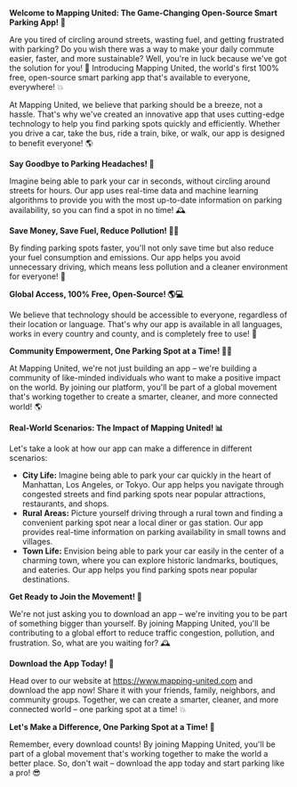 **Welcome to Mapping United: The Game-Changing Open-Source Smart Parking App! 🚀**

Are you tired of circling around streets, wasting fuel, and getting frustrated with parking? Do you wish there was a way to make your daily commute easier, faster, and more sustainable? Well, you're in luck because we've got the solution for you! 🎉 Introducing Mapping United, the world's first 100% free, open-source smart parking app that's available to everyone, everywhere! 💥

At Mapping United, we believe that parking should be a breeze, not a hassle. That's why we've created an innovative app that uses cutting-edge technology to help you find parking spots quickly and efficiently. Whether you drive a car, take the bus, ride a train, bike, or walk, our app is designed to benefit everyone! 🌎

**Say Goodbye to Parking Headaches! 😬**

Imagine being able to park your car in seconds, without circling around streets for hours. Our app uses real-time data and machine learning algorithms to provide you with the most up-to-date information on parking availability, so you can find a spot in no time! 🕰️

**Save Money, Save Fuel, Reduce Pollution! 💸🌟**

By finding parking spots faster, you'll not only save time but also reduce your fuel consumption and emissions. Our app helps you avoid unnecessary driving, which means less pollution and a cleaner environment for everyone! 🌿

**Global Access, 100% Free, Open-Source! 🌎💻**

We believe that technology should be accessible to everyone, regardless of their location or language. That's why our app is available in all languages, works in every country and county, and is completely free to use! 🌟

**Community Empowerment, One Parking Spot at a Time! 👥👫**

At Mapping United, we're not just building an app – we're building a community of like-minded individuals who want to make a positive impact on the world. By joining our platform, you'll be part of a global movement that's working together to create a smarter, cleaner, and more connected world! 🌎

**Real-World Scenarios: The Impact of Mapping United! 📊**

Let's take a look at how our app can make a difference in different scenarios:

* **City Life:** Imagine being able to park your car quickly in the heart of Manhattan, Los Angeles, or Tokyo. Our app helps you navigate through congested streets and find parking spots near popular attractions, restaurants, and shops.
* **Rural Areas:** Picture yourself driving through a rural town and finding a convenient parking spot near a local diner or gas station. Our app provides real-time information on parking availability in small towns and villages.
* **Town Life:** Envision being able to park your car easily in the center of a charming town, where you can explore historic landmarks, boutiques, and eateries. Our app helps you find parking spots near popular destinations.

**Get Ready to Join the Movement! 🎉**

We're not just asking you to download an app – we're inviting you to be part of something bigger than yourself. By joining Mapping United, you'll be contributing to a global effort to reduce traffic congestion, pollution, and frustration. So, what are you waiting for? 🕰️

**Download the App Today! 📲**

Head over to our website at https://www.mapping-united.com and download the app now! Share it with your friends, family, neighbors, and community groups. Together, we can create a smarter, cleaner, and more connected world – one parking spot at a time! 💥

**Let's Make a Difference, One Parking Spot at a Time! 🌟**

Remember, every download counts! By joining Mapping United, you'll be part of a global movement that's working together to make the world a better place. So, don't wait – download the app today and start parking like a pro! 😎